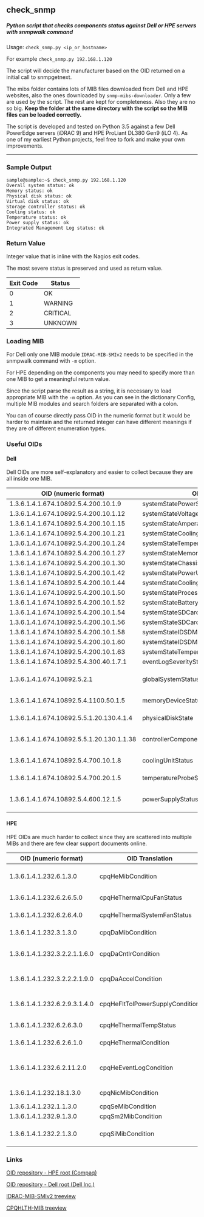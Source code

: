 ## check_snmp
##### Python script that checks components status against Dell or HPE servers with snmpwalk command

Usage: `check_snmp.py <ip_or_hostname>`

For example `check_snmp.py 192.168.1.120`

The script will decide the manufacturer based on the OID returned on a initial call to snmpgetnext.

The mibs folder contains lots of MIB files downloaded from Dell and HPE websites, also the ones downloaded by `snmp-mibs-downloader`.
Only a few are used by the script. The rest are kept for completeness. Also they are no so big.
**Keep the folder at the same directory with the script so the MIB files can be loaded correctly.**

The script is developed and tested on Python 3.5 against a few Dell PowerEdge servers (iDRAC 9) and HPE ProLiant DL380 Gen9 (iLO 4).
As one of my earliest Python projects, feel free to fork and make your own improvements.

--------------

### Sample Output
```
sample@sample:~$ check_snmp.py 192.168.1.120
Overall system status: ok
Memory status: ok
Physical disk status: ok
Virtual disk status: ok
Storage controller status: ok
Cooling status: ok
Temperature status: ok
Power supply status: ok
Integrated Management Log status: ok
```

### Return Value
Integer value that is inline with the Nagios exit codes.

The most severe status is preserved and used as return value. 

Exit Code | Status
      --- | ---
       0  | OK
       1  | WARNING
       2  | CRITICAL
       3  | UNKNOWN
       
### Loading MIB
For Dell only one MIB module `IDRAC-MIB-SMIv2` needs to be specified in the snmpwalk command with `-m` option.

For HPE depending on the components you may need to specify more than one MIB to get a meaningful return value.

Since the script parse the result as a string, it is necessary to load appropriate MIB with the `-m` option.
As you can see in the dictionary Config, multiple MIB modules and search folders are separated with a colon.

You can of course directly pass OID in the numeric format but it would be harder to maintain and the returned integer can have different meanings if they are of different enumeration types.

### Useful OIDs
#### Dell
Dell OIDs are more self-explanatory and easier to collect because they are all inside one MIB.

OID (numeric format) | OID Translation | Description
---| --- | ---
1.3.6.1.4.1.674.10892.5.4.200.10.1.9 | systemStatePowerSupplyStatusCombined
1.3.6.1.4.1.674.10892.5.4.200.10.1.12 | systemStateVoltageStatusCombined
1.3.6.1.4.1.674.10892.5.4.200.10.1.15 | systemStateAmperageStatusCombined
1.3.6.1.4.1.674.10892.5.4.200.10.1.21 | systemStateCoolingDeviceStatusCombined
1.3.6.1.4.1.674.10892.5.4.200.10.1.24 | systemStateTemperatureStatusCombined
1.3.6.1.4.1.674.10892.5.4.200.10.1.27 | systemStateMemoryDeviceStatusCombined
1.3.6.1.4.1.674.10892.5.4.200.10.1.30 | systemStateChassisIntrusionStatusCombined
1.3.6.1.4.1.674.10892.5.4.200.10.1.42 | systemStatePowerUnitStatusCombined
1.3.6.1.4.1.674.10892.5.4.200.10.1.44 | systemStateCoolingUnitStatusCombined
1.3.6.1.4.1.674.10892.5.4.200.10.1.50 | systemStateProcessorDeviceStatusCombined
1.3.6.1.4.1.674.10892.5.4.200.10.1.52 | systemStateBatteryStatusCombined
1.3.6.1.4.1.674.10892.5.4.200.10.1.54 | systemStateSDCardUnitStatusCombined
1.3.6.1.4.1.674.10892.5.4.200.10.1.56 | systemStateSDCardDeviceStatusCombined
1.3.6.1.4.1.674.10892.5.4.200.10.1.58 | systemStateIDSDMCardUnitStatusCombined
1.3.6.1.4.1.674.10892.5.4.200.10.1.60 | systemStateIDSDMCardDeviceStatusCombined
1.3.6.1.4.1.674.10892.5.4.200.10.1.63 | systemStateTemperatureStatisticsStatusCombined
1.3.6.1.4.1.674.10892.5.4.300.40.1.7.1 | eventLogSeverityStatus
1.3.6.1.4.1.674.10892.5.2.1 | globalSystemStatus | Overall system status
1.3.6.1.4.1.674.10892.5.4.1100.50.1.5 | memoryDeviceStatus | Memory status
1.3.6.1.4.1.674.10892.5.5.1.20.130.4.1.4 | physicalDiskState | Physical disk status
1.3.6.1.4.1.674.10892.5.5.1.20.130.1.1.38 | controllerComponentStatus | Storage controller status
1.3.6.1.4.1.674.10892.5.4.700.10.1.8 | coolingUnitStatus | Cooling status
1.3.6.1.4.1.674.10892.5.4.700.20.1.5 | temperatureProbeStatus | Temperature status
1.3.6.1.4.1.674.10892.5.4.600.12.1.5 | powerSupplyStatus | Power supply status

#### HPE
HPE OIDs are much harder to collect since they are scattered into multiple MIBs and there are few clear support documents online.

OID (numeric format) | OID Translation | Description
---| --- | ---
1.3.6.1.4.1.232.6.1.3.0 | cpqHeMibCondition | Overall system condition
1.3.6.1.4.1.232.6.2.6.5.0 | cpqHeThermalCpuFanStatus | CPU fan condition
1.3.6.1.4.1.232.6.2.6.4.0 | cpqHeThermalSystemFanStatus | System fan condition
1.3.6.1.4.1.232.3.1.3.0 | cpqDaMibCondition | Disk array condition
1.3.6.1.4.1.232.3.2.2.1.1.6.0 | cpqDaCntlrCondition | Disk controller condition
1.3.6.1.4.1.232.3.2.2.2.1.9.0 | cpqDaAccelCondition | Disk accelerator condition 
1.3.6.1.4.1.232.6.2.9.3.1.4.0 | cpqHeFltTolPowerSupplyCondition | Power supply condition
1.3.6.1.4.1.232.6.2.6.3.0 | cpqHeThermalTempStatus | Temperature condition
1.3.6.1.4.1.232.6.2.6.1.0 | cpqHeThermalCondition | Thermal condition
1.3.6.1.4.1.232.6.2.11.2.0 | cpqHeEventLogCondition | Integrated Management Log condition
1.3.6.1.4.1.232.18.1.3.0 | cpqNicMibCondition | NIC condition
1.3.6.1.4.1.232.1.1.3.0 | cpqSeMibCondition | CPU?
1.3.6.1.4.1.232.9.1.3.0 | cpqSm2MibCondition | iLO condition
1.3.6.1.4.1.232.2.1.3.0 | cpqSiMibCondition | System information condition

### Links
[OID repository - HPE root (Compaq)](http://www.oid-info.com/get/1.3.6.1.4.1.232)

[OID repository - Dell root (Dell Inc.)](http://www.oid-info.com/get/1.3.6.1.4.1.674)

[IDRAC-MIB-SMIv2 treeview](http://www.oidview.com/mibs/674/IDRAC-MIB-SMIv2.html)

[CPQHLTH-MIB treeview](http://www.oidview.com/mibs/232/CPQHLTH-MIB.html)

